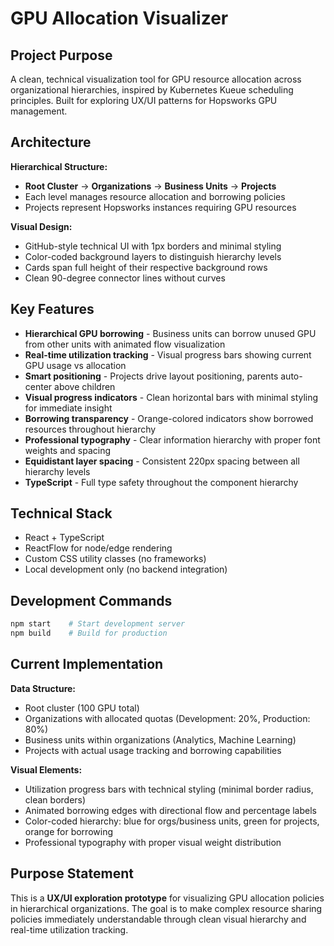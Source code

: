 # GPU Allocation Visualizer

## Project Purpose

A clean, technical visualization tool for GPU resource allocation across organizational hierarchies, inspired by Kubernetes Kueue scheduling principles. Built for exploring UX/UI patterns for Hopsworks GPU management.

## Architecture

**Hierarchical Structure:**
- **Root Cluster** → **Organizations** → **Business Units** → **Projects**
- Each level manages resource allocation and borrowing policies
- Projects represent Hopsworks instances requiring GPU resources

**Visual Design:**
- GitHub-style technical UI with 1px borders and minimal styling
- Color-coded background layers to distinguish hierarchy levels
- Cards span full height of their respective background rows
- Clean 90-degree connector lines without curves

## Key Features

- **Hierarchical GPU borrowing** - Business units can borrow unused GPU from other units with animated flow visualization
- **Real-time utilization tracking** - Visual progress bars showing current GPU usage vs allocation
- **Smart positioning** - Projects drive layout positioning, parents auto-center above children
- **Visual progress indicators** - Clean horizontal bars with minimal styling for immediate insight
- **Borrowing transparency** - Orange-colored indicators show borrowed resources throughout hierarchy
- **Professional typography** - Clear information hierarchy with proper font weights and spacing
- **Equidistant layer spacing** - Consistent 220px spacing between all hierarchy levels
- **TypeScript** - Full type safety throughout the component hierarchy

## Technical Stack

- React + TypeScript
- ReactFlow for node/edge rendering
- Custom CSS utility classes (no frameworks)
- Local development only (no backend integration)

## Development Commands

```bash
npm start    # Start development server
npm build    # Build for production
```

## Current Implementation

**Data Structure:**
- Root cluster (100 GPU total)
- Organizations with allocated quotas (Development: 20%, Production: 80%)
- Business units within organizations (Analytics, Machine Learning)
- Projects with actual usage tracking and borrowing capabilities

**Visual Elements:**
- Utilization progress bars with technical styling (minimal border radius, clean borders)
- Animated borrowing edges with directional flow and percentage labels
- Color-coded hierarchy: blue for orgs/business units, green for projects, orange for borrowing
- Professional typography with proper visual weight distribution

## Purpose Statement

This is a **UX/UI exploration prototype** for visualizing GPU allocation policies in hierarchical organizations. The goal is to make complex resource sharing policies immediately understandable through clean visual hierarchy and real-time utilization tracking.